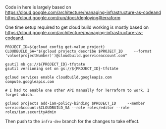 Code in here is largely based on
https://cloud.google.com/architecture/managing-infrastructure-as-codeand
https://cloud.google.com/run/docs/deploying#terraform


One time setup required to get cloud build working is mostly based on
https://cloud.google.com/architecture/managing-infrastructure-as-codeand.

```shell
PROJECT_ID=$(gcloud config get-value project)
CLOUDBUILD_SA="$(gcloud projects describe $PROJECT_ID     --format 'value(projectNumber)')@cloudbuild.gserviceaccount.com"

gsutil mb gs://${PROJECT_ID}-tfstate
gsutil versioning set on gs://${PROJECT_ID}-tfstate

gcloud services enable cloudbuild.googleapis.com compute.googleapis.com

# I had to enable one other API manually for Terraform to work. I forget which.

gcloud projects add-iam-policy-binding $PROJECT_ID     --member serviceAccount:$CLOUDBUILD_SA --role roles/editor --role roles/iam.securityAdmin
```

Then push to the `infra-dev` branch for the changes to take effect.
